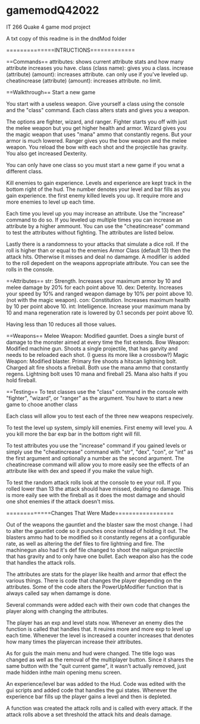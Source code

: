 # gamemodQ42022
IT 266 Quake 4 game mod project

A txt copy of this readme is in the dndMod folder

==============INTRUCTIONS=============

==Commands==
attributes: shows current attribute stats and how many attribute increases you have. 
class (class name): gives you a class. 
increase (attribute) (amount): increases attribute. can only use if you've leveled up. 
cheatincrease (attribute) (amount): increases attribute. no limit.  


==Walkthrough==
Start a new game

You start with a useless weapon. Give yourself a class using the console and the "class" command. Each class alters stats and gives you a weapon. 

The options are fighter, wizard, and ranger. 
Fighter starts you off with just the melee weapon but you get higher health and armor. 
Wizard gives you the magic weapon that uses "mana" ammo that constantly regens. But your armor is much lowered. 
Ranger gives you the bow weapon and the melee weapon. You reload the bow with each shot and the projectile has gravity. You also get increased Dexterity.

You can only have one class so you must start a new game if you wnat a different class.

Kill enemies to gain experience. Levels and experience are kept track in the bottom right of the hud. The number denotes your level and bar fills as you gain experience.
the first enemy killed levels you up. It require more and more enemies to level up each time.

Each time you level up you may increase an attribute. Use the "increase" command to do so. If you leveled up multiple times you can increase an attribute by a higher ammount. 
You can use the "cheatincrease" command to test the attributes without fighting. The attributes are listed below. 

Lastly there is a randomness to your attacks that simulate a dice roll. If the roll is higher than or equal to the enemies Armor Class (default 13) then the attack hits. 
Otherwise it misses and deal no damamge. A modifier is added to the roll depedent on the weapons appropriate attribute. You can see the rolls in the console. 


==Attributes==
str: Strength. Increases your maximum armor by 10 and melee damage by 20% for each point above 10.
dex: Deterity. Increases your speed by 10% and ranged weapon damage by 10% per point above 10. (not with the magic weapon).
con: Constitution. Increases maximum health by 10 per point above 10. 
int: Intelligence. Increase your maximum mana by 10 and mana regeneration rate is lowered by 0.1 seconds per point above 10.  

Having less than 10 reduces all those values. 


==Weapons==
Melee Weapon: Modified gauntlet. Does a single burst of damage to the monster aimed at every time the fist extends. 
Bow Weapon: Modified machine gun. Shoots a single projectile, that has garvity and needs to be reloaded each shot. (I guess its more like a crossbow?)
Magic Weapon: Modified blaster. Primary fire shoots a hitscan lightning bolt. Charged alt fire shoots a fireball. Both use the mana ammo that constantly regens.
Lightning bolt uses 10 mana and fireball 25. Mana also halts if you hold fireball. 


==Testing==
To test classes use the "class" command in the console with "fighter", "wizard", or "ranger" as the argument. You have to start a new game to chooe another class

Each class will allow you to test each of the three new weapons respecively. 

To test the level up system, simply kill enemies. First enemy will level you. A you kill more the bar exp bar in the bottom right will fill. 

To test attributes you use the "increase" command if you gained levels or simply use the "cheatincrease" command with "str", "dex", "con", or "int" as the first argument and
optionally a number as the second argument. 
The cheatincrease command will allow you to more easily see the effects of an attribute like with dex and speed if you make the value high. 

To test the random attack rolls look at the console to ee your roll. If you rolled lower than 13 the attack should have missed, dealing no damage. 
This is more eaily see with the fireball as it does the most damage and should one shot enemies if the attack doesn't miss. 


=============Changes That Were Made=================

Out of the weapons the gauntlet and the blaster saw the most change. I had to alter the gauntlet code so it punches once instead of holding it out.
The blasters ammo had to be modified so it constantly regens at a configurable rate, as well as altering the def files to fire lightning and fire.
The machinegun also had it's def file changed to shoot the nailgun projectile that has gravity and to only have one bullet.
Each weapon also has the code that handles the attack rolls. 

The attributes are stats for the player like health and armor that effect the various things. There is code that changes the player depending on the attributes.
Some of the code alters the PowerUpModifier function that is always called say when damamge is done.

Several commands were added each with their own code that changes the player along with changing the attributes. 

The player has an exp and level stats now. Whenever an enemy dies the function is called that handles that. It reuires more and more exp to level up each time.
Whenever the level is increased a counter increases that denotes how many times the playercan increase their attributes. 

As for guis the main menu and hud were changed. The title logo was changed as well as the removal of the multiplayer button. 
Since it shares the same button with the "quit current game", it wasn't actually removed, just made hidden inthe main opening menu screen. 

An experience/level bar was added to the Hud. Code was edited with the gui scripts and added code that handles the gui states. 
Whenever the experience bar fills up the player gains a level and then is depleted.

A function was created the attack rolls and is called with every attack. If the attack rolls above a set threshold the attack hits and deals damage. 





